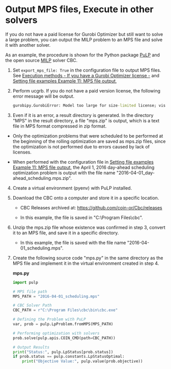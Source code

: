 # Output MPS files, Execute in other solvers

If you do not have a paid license for Gurobi Optimizer but still want to solve a large problem, you can output the MILP problem to an MPS file and solve it with another solver.

As an example, the procedure is shown for the Python package [PuLP](https://pypi.org/project/PuLP/) and the open source [MILP](https://github.com/coin-or/Cbc) solver CBC.

1. Set `export_mps_file: True` in the configuration file to output MPS files. See [Execution methods - If you have a Gurobi Optimizer license -](../03_01_run_with_licence/01_run.md) and [Setting file examples Example 11: MPS file output](../03_01_run_with_licence/02_example.md#example-11-mps-file-output),

2. Perform ucgrb. If you do not have a paid version license, the following error message will be output.

   ```cmd
   gurobipy.GurobiError: Model too large for size-limited license; visit https://www.gurobi.com/free-trial for a full license
   ```

3.	Even if it is an error, a result directory is generated. In the directory "MPS" in the result directory, a file "mps.zip" is output, which is a text file in MPS format compressed in zip format.

   - Only the optimization problems that were scheduled to be performed at the beginning of the rolling optimization are saved as mps.zip files, since the optimization is not performed due to errors caused by lack of licenses.

   - When performed with the configuration file in [Setting file examples Example 11: MPS file output](../03_01_run_with_licence/02_example.md#example-11-mps-file-output), the April 1, 2016 day-ahead scheduling optimization problem is output with the file name "2016-04-01_day-ahead_scheduling.mps.zip".

4.	Create a virtual environment (pyenv) with PuLP installed.

5. Download the CBC onto a computer and store it in a specific location.

   - CBC Releases archived at: https://github.com/coin-or/Cbc/releases

   - In this example, the file is saved in "C:\Program Files\cbc".

6. Unzip the mps.zip file whose existence was confirmed in step 3, convert it to an MPS file, and save it in a specific directory.

   - In this example, the file is saved with the file name "2016-04-01_scheduling.mps".

7. Create the following source code "mps.py" in the same directory as the MPS file and implement it in the virtual environment created in step 4.

   **mps.py**

   ```python
   import pulp

   # MPS file path
   MPS_PATH = "2016-04-01_scheduling.mps"

   # CBC Solver Path
   CBC_PATH = r"C:\Program Files\cbc\bin\cbc.exe"

   # Defining the Problem with PuLP
   var, prob = pulp.LpProblem.fromMPS(MPS_PATH)

   # Performing optimization with solvers
   prob.solve(pulp.apis.COIN_CMD(path=CBC_PATH))

   # Output Results
   print("Status:", pulp.LpStatus[prob.status])
   if prob.status == pulp.constants.LpStatusOptimal:
       print("Objective Value:", pulp.value(prob.objective))

   ```
